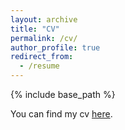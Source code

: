 ```yaml
---
layout: archive
title: "CV"
permalink: /cv/
author_profile: true
redirect_from:
  - /resume
---
```


{% include base_path %}

You can find my cv [here](https://www.dropbox.com/s/kkqoyvcbf6y74jp/Template_CV.pdf?dl=0).

